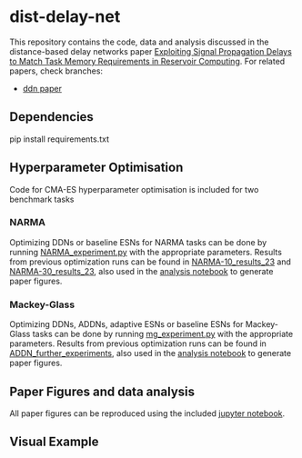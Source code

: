 # dist-delay-net
This repository contains the code, data and analysis discussed in the distance-based delay networks paper [Exploiting Signal Propagation Delays to Match Task Memory Requirements in Reservoir Computing](https://doi.org/10.3390/biomimetics9060355). For related papers, check branches:
- [ddn paper]()

## Dependencies
pip install requirements.txt

## Hyperparameter Optimisation
Code for CMA-ES hyperparameter optimisation is included for two benchmark tasks

### NARMA
Optimizing DDNs or baseline ESNs for NARMA tasks can be done by running [NARMA_experiment.py](NARMA_experiment.py) with the appropriate parameters. Results from previous optimization runs can be found in [NARMA-10_results_23](NARMA-10_results_23) and [NARMA-30_results_23](NARMA-30_results_23), also used in the [analysis notebook](analysis.ipynb) to generate paper figures.

### Mackey-Glass
Optimizing DDNs, ADDNs, adaptive ESNs or baseline ESNs for Mackey-Glass tasks can be done by running [mg_experiment.py](mg_experiment.py) with the appropriate parameters. Results from previous optimization runs can be found in [ADDN_further_experiments](ADDN_further_experiments), also used in the [analysis notebook](analysis.ipynb) to generate paper figures.

## Paper Figures and data analysis
All paper figures can be reproduced using the included [jupyter notebook](analysis.ipynb).

## Visual Example
